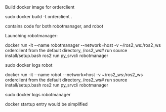 Build docker image for orderclient

sudo docker build -t orderclient .

contains code for both robotmanager, and robot

Launching robotmanager:

docker run -it --name robotmanager --network=host -v ~/ros2_ws:/ros2_ws orderclient
from the default directory, /ros2_ws# run 
source install/setup.bash
ros2 run py_srvcli robotmanager

sudo docker logs robot

docker run -it --name robot --network=host -v ~/ros2_ws:/ros2_ws orderclient
from the default directory, /ros2_ws# run 
source install/setup.bash
ros2 run py_srvcli robotmanager

sudo docker logs robotmanager

docker startup entry would be simplified
